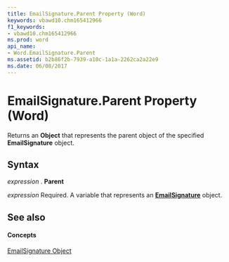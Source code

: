 ```yaml
---
title: EmailSignature.Parent Property (Word)
keywords: vbawd10.chm165412966
f1_keywords:
- vbawd10.chm165412966
ms.prod: word
api_name:
- Word.EmailSignature.Parent
ms.assetid: b2b86f2b-7939-a10c-1a1a-2262ca2a22e9
ms.date: 06/08/2017
---
```



# EmailSignature.Parent Property (Word)

Returns an **Object** that represents the parent object of the specified **EmailSignature** object.


## Syntax

 _expression_ . **Parent**

 _expression_ Required. A variable that represents an **[EmailSignature](emailsignature-object-word.md)** object.


## See also


#### Concepts


[EmailSignature Object](emailsignature-object-word.md)

